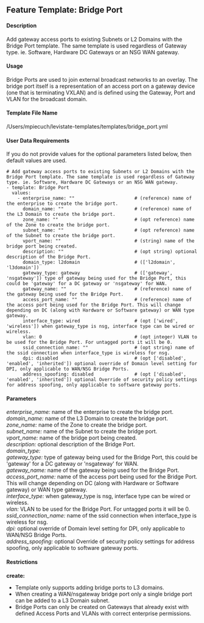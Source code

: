 ## Feature Template: Bridge Port
#### Description
Add gateway access ports to existing Subnets or L2 Domains with the Bridge Port template. The same template is used regardless of Gateway type. ie. Software, Hardware DC Gateways or an NSG WAN gateway.

#### Usage
Bridge Ports are used to join external broadcast networks to an overlay. The bridge port itself is a representation of an access port on a gateway device (one that is terminating VXLAN) and is defined using the Gateway, Port and VLAN for the broadcast domain.

#### Template File Name
/Users/mpiecuch/levistate-templates/templates/bridge_port.yml

#### User Data Requirements
If you do not provide values for the optional parameters listed below, then default values are used.

```
# Add gateway access ports to existing Subnets or L2 Domains with the Bridge Port template. The same template is used regardless of Gateway type. ie. Software, Hardware DC Gateways or an NSG WAN gateway.
- template: Bridge Port
  values:
    - enterprise_name: ""                      # (reference) name of the enterprise to create the bridge port.
      domain_name: ""                          # (reference) name of the L3 Domain to create the bridge port.
      zone_name: ""                            # (opt reference) name of the Zone to create the bridge port.
      subnet_name: ""                          # (opt reference) name of the Subnet to create the bridge port.
      vport_name: ""                           # (string) name of the bridge port being created.
      description: ""                          # (opt string) optional description of the Bridge Port.
      domain_type: l2domain                    # (['l2domain', 'l3domain'])
      gateway_type: gateway                    # (['gateway', 'nsgateway']) type of gateway being used for the Bridge Port, this could be 'gateway' for a DC gateway or 'nsgateway' for WAN.
      gateway_name: ""                         # (reference) name of the gateway being used for the Bridge Port.
      access_port_name: ""                     # (reference) name of the access port being used for the Bridge Port. This will change depending on DC (along with Hardware or Software gateway) or WAN type gateway.
      interface_type: wired                    # (opt ['wired', 'wireless']) when gateway_type is nsg, interface type can be wired or wireless.
      vlan: 0                                  # (opt integer) VLAN to be used for the Bridge Port. For untagged ports it will be 0.
      ssid_connection_name: ""                 # (opt string) name of the ssid connection when interface_type is wireless for nsg.
      dpi: disabled                            # (opt ['disabled', 'enabled', 'inherited']) optional override of Domain level setting for DPI, only applicable to WAN/NSG Bridge Ports.
      address_spoofing: disabled               # (opt ['disabled', 'enabled', 'inherited']) optional Override of security policy settings for address spoofing, only applicable to software gateway ports.

```

#### Parameters
*enterprise_name:* name of the enterprise to create the bridge port.<br>
*domain_name:* name of the L3 Domain to create the bridge port.<br>
*zone_name:* name of the Zone to create the bridge port.<br>
*subnet_name:* name of the Subnet to create the bridge port.<br>
*vport_name:* name of the bridge port being created.<br>
*description:* optional description of the Bridge Port.<br>
*domain_type:* <br>
*gateway_type:* type of gateway being used for the Bridge Port, this could be 'gateway' for a DC gateway or 'nsgateway' for WAN.<br>
*gateway_name:* name of the gateway being used for the Bridge Port.<br>
*access_port_name:* name of the access port being used for the Bridge Port. This will change depending on DC (along with Hardware or Software gateway) or WAN type gateway.<br>
*interface_type:* when gateway_type is nsg, interface type can be wired or wireless.<br>
*vlan:* VLAN to be used for the Bridge Port. For untagged ports it will be 0.<br>
*ssid_connection_name:* name of the ssid connection when interface_type is wireless for nsg.<br>
*dpi:* optional override of Domain level setting for DPI, only applicable to WAN/NSG Bridge Ports.<br>
*address_spoofing:* optional Override of security policy settings for address spoofing, only applicable to software gateway ports.<br>


#### Restrictions
**create:**
* Template only supports adding bridge ports to L3 domains.
* When creating a WAN/nsgateway bridge port only a single bridge port can be added to a L3 Domain subnet.
* Bridge Ports can only be created on Gateways that already exist with defined Access Ports and VLANs with correct enterprise permissions.


